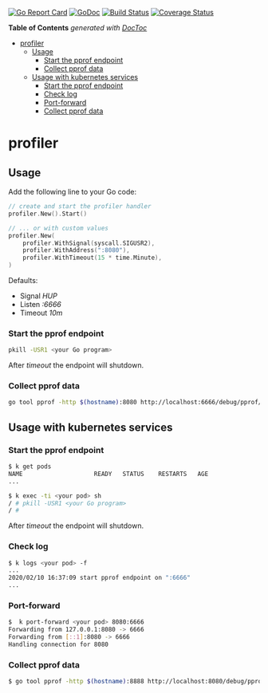 [![Go Report Card](https://goreportcard.com/badge/github.com/postfinance/profiler)](https://goreportcard.com/report/github.com/postfinance/profiler)
[![GoDoc](https://godoc.org/github.com/postfinance/profiler?status.svg)](https://godoc.org/github.com/postfinance/profiler)
[![Build Status](https://travis-ci.com/postfinance/profiler.svg?branch=master)](https://travis-ci.com/postfinance/profiler)
[![Coverage Status](https://coveralls.io/repos/github/postfinance/profiler/badge.svg?branch=master)](https://coveralls.io/github/postfinance/profiler?branch=master)


<!-- START doctoc generated TOC please keep comment here to allow auto update -->
<!-- DON'T EDIT THIS SECTION, INSTEAD RE-RUN doctoc TO UPDATE -->
**Table of Contents**  *generated with [DocToc](https://github.com/thlorenz/doctoc)*

- [profiler](#profiler)
    - [Usage](#usage)
        - [Start the pprof endpoint](#start-the-pprof-endpoint)
        - [Collect pprof data](#collect-pprof-data)
    - [Usage with kubernetes services](#usage-with-kubernetes-services)
        - [Start the pprof endpoint](#start-the-pprof-endpoint-1)
        - [Check log](#check-log)
        - [Port-forward](#port-forward)
        - [Collect pprof data](#collect-pprof-data-1)

<!-- END doctoc generated TOC please keep comment here to allow auto update -->

# profiler

## Usage

Add the following line to your Go code:
```go
// create and start the profiler handler
profiler.New().Start()

// ... or with custom values
profiler.New(
    profiler.WithSignal(syscall.SIGUSR2),
    profiler.WithAddress(":8080"),
    profiler.WithTimeout(15 * time.Minute),
)
```

Defaults:
- Signal *HUP*
- Listen *:6666*
- Timeout *10m*

### Start the pprof endpoint
```bash
pkill -USR1 <your Go program>
```
After *timeout* the endpoint will shutdown.

### Collect pprof data
```bash
go tool pprof -http $(hostname):8080 http://localhost:6666/debug/pprof/profile
```

## Usage with kubernetes services

### Start the pprof endpoint
```bash
$ k get pods
NAME                    READY   STATUS    RESTARTS   AGE
...

$ k exec -ti <your pod> sh
/ # pkill -USR1 <your Go program>
/ #
```
After *timeout* the endpoint will shutdown.


### Check log
```bash
$ k logs <your pod> -f
...
2020/02/10 16:37:09 start pprof endpoint on ":6666"
...
```

### Port-forward
```bash
$  k port-forward <your pod> 8080:6666
Forwarding from 127.0.0.1:8080 -> 6666
Forwarding from [::1]:8080 -> 6666
Handling connection for 8080
```

### Collect pprof data
```bash
$ go tool pprof -http $(hostname):8888 http://localhost:8080/debug/pprof/profile
```



